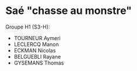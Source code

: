 # Saé "chasse au monstre"

Groupe H1 (S3-H):

- TOURNEUR Aymeri
- LECLERCQ Manon
- ECKMAN Nicolas
- BELGUEBLI Rayane
- GYSEMANS Thomas